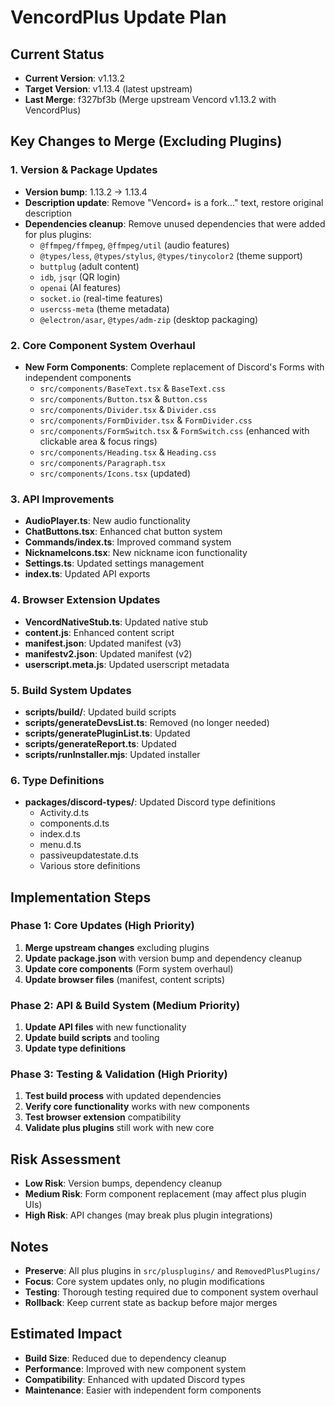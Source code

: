 # VencordPlus Update Plan

## Current Status

-   **Current Version**: v1.13.2
-   **Target Version**: v1.13.4 (latest upstream)
-   **Last Merge**: f327bf3b (Merge upstream Vencord v1.13.2 with VencordPlus)

## Key Changes to Merge (Excluding Plugins)

### 1. Version & Package Updates

-   **Version bump**: 1.13.2 → 1.13.4
-   **Description update**: Remove "Vencord+ is a fork..." text, restore original description
-   **Dependencies cleanup**: Remove unused dependencies that were added for plus plugins:
    -   `@ffmpeg/ffmpeg`, `@ffmpeg/util` (audio features)
    -   `@types/less`, `@types/stylus`, `@types/tinycolor2` (theme support)
    -   `buttplug` (adult content)
    -   `idb`, `jsqr` (QR login)
    -   `openai` (AI features)
    -   `socket.io` (real-time features)
    -   `usercss-meta` (theme metadata)
    -   `@electron/asar`, `@types/adm-zip` (desktop packaging)

### 2. Core Component System Overhaul

-   **New Form Components**: Complete replacement of Discord's Forms with independent components
    -   `src/components/BaseText.tsx` & `BaseText.css`
    -   `src/components/Button.tsx` & `Button.css`
    -   `src/components/Divider.tsx` & `Divider.css`
    -   `src/components/FormDivider.tsx` & `FormDivider.css`
    -   `src/components/FormSwitch.tsx` & `FormSwitch.css` (enhanced with clickable area & focus rings)
    -   `src/components/Heading.tsx` & `Heading.css`
    -   `src/components/Paragraph.tsx`
    -   `src/components/Icons.tsx` (updated)

### 3. API Improvements

-   **AudioPlayer.ts**: New audio functionality
-   **ChatButtons.tsx**: Enhanced chat button system
-   **Commands/index.ts**: Improved command system
-   **NicknameIcons.tsx**: New nickname icon functionality
-   **Settings.ts**: Updated settings management
-   **index.ts**: Updated API exports

### 4. Browser Extension Updates

-   **VencordNativeStub.ts**: Updated native stub
-   **content.js**: Enhanced content script
-   **manifest.json**: Updated manifest (v3)
-   **manifestv2.json**: Updated manifest (v2)
-   **userscript.meta.js**: Updated userscript metadata

### 5. Build System Updates

-   **scripts/build/**: Updated build scripts
-   **scripts/generateDevsList.ts**: Removed (no longer needed)
-   **scripts/generatePluginList.ts**: Updated
-   **scripts/generateReport.ts**: Updated
-   **scripts/runInstaller.mjs**: Updated installer

### 6. Type Definitions

-   **packages/discord-types/**: Updated Discord type definitions
    -   Activity.d.ts
    -   components.d.ts
    -   index.d.ts
    -   menu.d.ts
    -   passiveupdatestate.d.ts
    -   Various store definitions

## Implementation Steps

### Phase 1: Core Updates (High Priority)

1. **Merge upstream changes** excluding plugins
2. **Update package.json** with version bump and dependency cleanup
3. **Update core components** (Form system overhaul)
4. **Update browser files** (manifest, content scripts)

### Phase 2: API & Build System (Medium Priority)

1. **Update API files** with new functionality
2. **Update build scripts** and tooling
3. **Update type definitions**

### Phase 3: Testing & Validation (High Priority)

1. **Test build process** with updated dependencies
2. **Verify core functionality** works with new components
3. **Test browser extension** compatibility
4. **Validate plus plugins** still work with new core

## Risk Assessment

-   **Low Risk**: Version bumps, dependency cleanup
-   **Medium Risk**: Form component replacement (may affect plus plugin UIs)
-   **High Risk**: API changes (may break plus plugin integrations)

## Notes

-   **Preserve**: All plus plugins in `src/plusplugins/` and `RemovedPlusPlugins/`
-   **Focus**: Core system updates only, no plugin modifications
-   **Testing**: Thorough testing required due to component system overhaul
-   **Rollback**: Keep current state as backup before major merges

## Estimated Impact

-   **Build Size**: Reduced due to dependency cleanup
-   **Performance**: Improved with new component system
-   **Compatibility**: Enhanced with updated Discord types
-   **Maintenance**: Easier with independent form components
